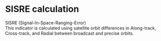# SISRE calculation
SISRE (Signal-In-Space-Ranging-Error) 
<br>This indicator is calculated using satellite orbit differences in Along-track, Cross-track, and Radial between broadcast and precise orbits.
